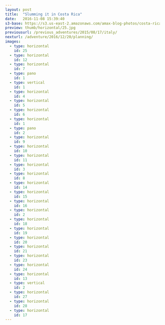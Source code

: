 ```yaml
---
layout: post
title:  "Slumming it in Costa Rica"
date:   2016-11-08 15:39:40
s3-base: https://s3.us-east-2.amazonaws.com/amax-blog-photos/costa-rica
preview: thumb/horizontal/25.jpg
previousurl: /previous_adventures/2015/08/17/italy/
nexturl: /adventure/2016/12/20/planning/
images:
  - type: horizontal
    id: 25
  - type: horizontal
    id: 12
  - type: horizontal
    id: 7
  - type: pano
    id: 1
  - type: vertical
    id: 1
  - type: horizontal
    id: 4
  - type: horizontal
    id: 5
  - type: horizontal
    id: 6
  - type: horizontal
    id: 1
  - type: pano
    id: 2
  - type: horizontal
    id: 9
  - type: horizontal
    id: 10
  - type: horizontal
    id: 11
  - type: horizontal
    id: 3
  - type: horizontal
    id: 8
  - type: horizontal
    id: 14
  - type: horizontal
    id: 15
  - type: horizontal
    id: 16
  - type: horizontal
    id: 2
  - type: horizontal
    id: 18
  - type: horizontal
    id: 19
  - type: horizontal
    id: 20
  - type: horizontal
    id: 21
  - type: horizontal
    id: 23
  - type: horizontal
    id: 24
  - type: horizontal
    id: 13
  - type: vertical
    id: 2
  - type: horizontal
    id: 27
  - type: horizontal
    id: 28
  - type: horizontal
    id: 17
---
```

